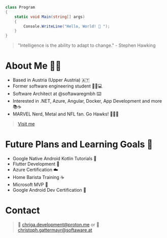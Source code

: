 
```csharp
class Program
{
    static void Main(string[] args)
    {
        Console.WriteLine("Hello, World! 👋 ");
    }
}
```

> "Intelligence is the ability to adapt to change." - Stephen Hawking


# About Me 👨‍💻

* Based in Austria (Upper Austria) 🇦🇹
* Former software engineering student 👨‍💻💻
* Software Architect at @softawaregmbh ⌨️
* Interested in .NET, Azure, Angular, Docker, App Development and more 📚☕️
* MARVEL Nerd, Metal and NFL fan. Go Hawks! 📖🤘🏈

> [Visit me](https://linktr.ee/chriga)


# Future Plans and Learning Goals 🚀

* Google Native Android Kotlin Tutorials 📱
* Flutter Development 🦋
* Azure Certification ☁️
* Home Barista Training ☕️
* Microsoft MVP 🏅
* Google Android Dev Certification 📜


# Contact

> 📧 [chriga.development@proton.me](mailto:chriga.development@proton.me) or 
📧 [christoph.gattermayr@softaware.at](mailto:christoph.gattermayr@softaware.at)


